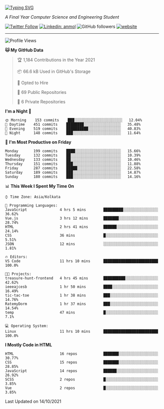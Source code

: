[![Typing SVG](https://readme-typing-svg.herokuapp.com?lines=HI%2C+I'm+Tonal;I'm+a+MEVN+Stack+Developer)](https://git.io/typing-svg)

<p><em>A Final Year Computer Science and Engineering Student</em></p>

[![Twitter Follow](https://img.shields.io/twitter/follow/tonalmathew?style=flat)](https://twitter.com/intent/follow?screen_name=tonalmathew)
[![Linkedin: anmol](https://img.shields.io/badge/tonal-mathew?style=flat-square&logo=Linkedin&logoColor=white&link=https://www.linkedin.com/in/tonal-mathew/)](https://www.linkedin.com/in/tonal-mathew/)
![GitHub followers](https://img.shields.io/github/followers/tonalmathew?label=Follow&style=social)
[![website](https://img.shields.io/badge/Website-46a2f1.svg?&style=flat-square&logo=Google-Chrome&logoColor=white&link=http://tonalmathew.github.io/)](http://tonalmathew.github.io/)

---
<!--START_SECTION:waka-->
![Profile Views](http://img.shields.io/badge/Profile%20Views-15-blue)

**🐱 My GitHub Data** 

> 🏆 1,184 Contributions in the Year 2021
 > 
> 📦 66.6 kB Used in GitHub's Storage 
 > 
> 💼 Opted to Hire
 > 
> 📜 69 Public Repositories 
 > 
> 🔑 6 Private Repositories  
 > 
**I'm a Night 🦉** 

```text
🌞 Morning    153 commits    ███░░░░░░░░░░░░░░░░░░░░░░   12.04% 
🌆 Daytime    451 commits    ████████░░░░░░░░░░░░░░░░░   35.48% 
🌃 Evening    519 commits    ██████████░░░░░░░░░░░░░░░   40.83% 
🌙 Night      148 commits    ███░░░░░░░░░░░░░░░░░░░░░░   11.64%

```
📅 **I'm Most Productive on Friday** 

```text
Monday       199 commits    ████░░░░░░░░░░░░░░░░░░░░░   15.66% 
Tuesday      132 commits    ██░░░░░░░░░░░░░░░░░░░░░░░   10.39% 
Wednesday    133 commits    ██░░░░░░░░░░░░░░░░░░░░░░░   10.46% 
Thursday     151 commits    ███░░░░░░░░░░░░░░░░░░░░░░   11.88% 
Friday       287 commits    █████░░░░░░░░░░░░░░░░░░░░   22.58% 
Saturday     189 commits    ███░░░░░░░░░░░░░░░░░░░░░░   14.87% 
Sunday       180 commits    ███░░░░░░░░░░░░░░░░░░░░░░   14.16%

```


📊 **This Week I Spent My Time On** 

```text
⌚︎ Time Zone: Asia/Kolkata

💬 Programming Languages: 
JavaScript               4 hrs 5 mins        █████████░░░░░░░░░░░░░░░░   36.62% 
Vue.js                   3 hrs 12 mins       ███████░░░░░░░░░░░░░░░░░░   28.74% 
HTML                     2 hrs 41 mins       ██████░░░░░░░░░░░░░░░░░░░   24.14% 
CSS                      36 mins             █░░░░░░░░░░░░░░░░░░░░░░░░   5.51% 
JSON                     12 mins             ░░░░░░░░░░░░░░░░░░░░░░░░░   1.81%

🔥 Editors: 
VS Code                  11 hrs 10 mins      █████████████████████████   100.0%

🐱‍💻 Projects: 
treasure-hunt-frontend   4 hrs 45 mins       ██████████░░░░░░░░░░░░░░░   42.62% 
ieeeajcesb               1 hr 50 mins        ████░░░░░░░░░░░░░░░░░░░░░   16.49% 
tic-tac-toe              1 hr 38 mins        ███░░░░░░░░░░░░░░░░░░░░░░   14.76% 
RatemyDorm               1 hr 37 mins        ███░░░░░░░░░░░░░░░░░░░░░░   14.54% 
temp                     47 mins             █░░░░░░░░░░░░░░░░░░░░░░░░   7.1%

💻 Operating System: 
Linux                    11 hrs 10 mins      █████████████████████████   100.0%

```

**I Mostly Code in HTML** 

```text
HTML                     16 repos            ███████░░░░░░░░░░░░░░░░░░   30.77% 
CSS                      15 repos            ███████░░░░░░░░░░░░░░░░░░   28.85% 
JavaScript               14 repos            ██████░░░░░░░░░░░░░░░░░░░   26.92% 
SCSS                     2 repos             █░░░░░░░░░░░░░░░░░░░░░░░░   3.85% 
Vue                      2 repos             █░░░░░░░░░░░░░░░░░░░░░░░░   3.85%

```



 Last Updated on 14/10/2021
<!--END_SECTION:waka-->
